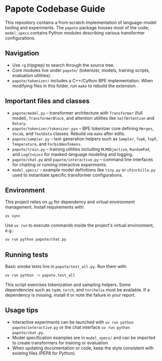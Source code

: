 # Papote Codebase Guide

This repository contains a from‑scratch implementation of language-model tooling
and experiments. The `papote` package houses most of the code; `model_specs`
contains Python modules describing various transformer configurations.

## Navigation
- Use `rg` (ripgrep) to search through the source tree.
- Core modules live under `papote/` (tokenizer, models, training scripts,
  evaluation utilities).
- `papote/tokenizer/` includes a C++/Cython BPE implementation. When modifying
  files in this folder, run `make` to rebuild the extension.

## Important files and classes
- `papote/model.py` – transformer architecture with `Transformer` (full model),
  `TransformerBlock`, and attention utilities like `SelfAttention` and
  `Rotary`.
- `papote/tokenizer/tokenizer.pyx` – BPE tokenizer core defining `Merges`,
  `Vocab`, and `TextData` classes. Rebuild via `make` after edits.
- `papote/sampler.py` – text generation helpers such as `Sampler`, `TopK`,
  `TopP`, `Temperature`, and `ForbiddenTokens`.
- `papote/train.py` – training utilities including `MLMObjective`,
  `RandomPad`, and `LogCtxLoss` for masked-language modeling and logging.
- `papote/chat.py` and `papote/interactive.py` – command line interfaces for
  chatting or running interactive experiments.
- `model_specs/` – example model definitions like `tiny.py` or `chinchilla.py`
  used to instantiate specific transformer configurations.

## Environment
This project relies on [`uv`](https://github.com/astral-sh/uv) for dependency
and virtual environment management. Install requirements with:

```bash
uv sync
```

Use `uv run` to execute commands inside the project's virtual environment, e.g.:

```bash
uv run python papote/chat.py
```

## Running tests
Basic smoke tests live in `papote/test_all.py`. Run them with:

```bash
uv run python -m papote.test_all
```

This script exercises tokenization and sampling helpers. Some dependencies such
as `tqdm`, `torch`, and `torchelie` must be available. If a dependency is
missing, install it or note the failure in your report.

## Usage tips
- Interactive experiments can be launched with `uv run python papote/interactive.py`
  or the chat interface `uv run python papote/chat.py`.
- Model specification examples are in `model_specs/` and can be imported to
  create transformers for training or evaluation.
- When updating documentation or code, keep the style consistent with existing
  files (PEP8 for Python).

